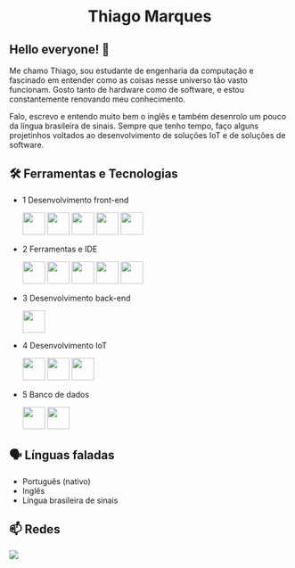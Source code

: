 <h1 align=center>Thiago Marques</h1>

## Hello everyone! 👋

Me chamo Thiago, sou estudante de engenharia da computação e fascinado em entender como as coisas nesse universo tão vasto funcionam. Gosto tanto de hardware como de software, e estou constantemente renovando meu conhecimento.

Falo, escrevo e entendo muito bem o inglês e também desenrolo um pouco da língua brasileira de sinais. Sempre que tenho tempo, faço alguns projetinhos voltados ao desenvolvimento de soluções IoT e de soluções de software. 

## 🛠️ Ferramentas e Tecnologias

- 1 Desenvolvimento front-end

  <img loading="lazy" src="https://cdn.jsdelivr.net/gh/devicons/devicon/icons/nextjs/nextjs-line.svg" width="40" height="40"/>
  <img loading="lazy" src="https://laravel.com/img/logomark.min.svg" width="40" height="40"/>
  <img loading="lazy" src="https://cdn.jsdelivr.net/gh/devicons/devicon/icons/vuejs/vuejs-original.svg" width="40" height="40"/>
  <img loading="lazy" src="https://cdn.jsdelivr.net/gh/devicons/devicon/icons/react/react-original.svg" width="40" height="40"/>
  <img loading="lazy" src="https://cdn.jsdelivr.net/gh/devicons/devicon/icons/bootstrap/bootstrap-original.svg" width="40" height="40"/>

- 2 Ferramentas e IDE

  <img loading="lazy" src="https://cdn.jsdelivr.net/gh/devicons/devicon/icons/docker/docker-original.svg" width="40" height="40"/>
  <img loading="lazy" src="https://cdn.jsdelivr.net/gh/devicons/devicon/icons/jira/jira-original.svg" width="40" height="40"/>
  <img loading="lazy" src="https://cdn.jsdelivr.net/gh/devicons/devicon/icons/git/git-original.svg" width="40" height="40"/>
  <img loading="lazy" src="https://cdn.jsdelivr.net/gh/devicons/devicon/icons/github/github-original.svg" width="40" height="40"/>
  <img loading="lazy" src="https://cdn.jsdelivr.net/gh/devicons/devicon/icons/vscode/vscode-original.svg" width="40" height="40"/>

- 3 Desenvolvimento back-end

  <img loading="lazy" src="https://cdn.jsdelivr.net/gh/devicons/devicon/icons/spring/spring-original.svg" width="40" height="40"/>

- 4 Desenvolvimento IoT

  <img loading="lazy" src="https://cdn.jsdelivr.net/gh/devicons/devicon/icons/cplusplus/cplusplus-original.svg" width="40" height="40"/>
  <img loading="lazy" src="https://camo.githubusercontent.com/2e8dd96fb3500aba1a9f840a7c3e966a5ad399d3035229650388143883c8fbcc/68747470733a2f2f7062732e7477696d672e636f6d2f70726f66696c655f696d616765732f3836333531303430333132303232323230382f726a564f695465332e6a7067" width="40" height="40"/>
  <img loading="lazy" src="https://aptinex.com/wp-content/uploads/2017/09/iot-lora-alliance-logo.svg.png" width="40" height="40"/>

- 5 Banco de dados

  <img loading="lazy" src="https://cdn.jsdelivr.net/gh/devicons/devicon/icons/mysql/mysql-original.svg" width="40" height="40"/>
  <img loading="lazy" src="https://cdn.jsdelivr.net/gh/devicons/devicon/icons/postgresql/postgresql-original.svg" width="40" height="40"/>

## 🗣️ Línguas faladas

- Português (nativo)
- Inglês
- Língua brasileira de sinais

## 📫 Redes
<div>
<a href="https://www.linkedin.com/in/thiagomslv" target="_blank"><img loading="lazy" src="https://img.shields.io/badge/-LinkedIn-%230077B5?style=for-the-badge&logo=linkedin&logoColor=white" target="_blank"></a>   
</div>
